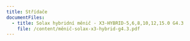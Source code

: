 ```yaml
---
title: Střídače
documentFiles:
  - title: Solax hybridní měnič - X3-HYBRID-5,6,8,10,12,15.0 G4.3
    file: /content/měnič-solax-x3-hybrid-g4.3.pdf
---
```

